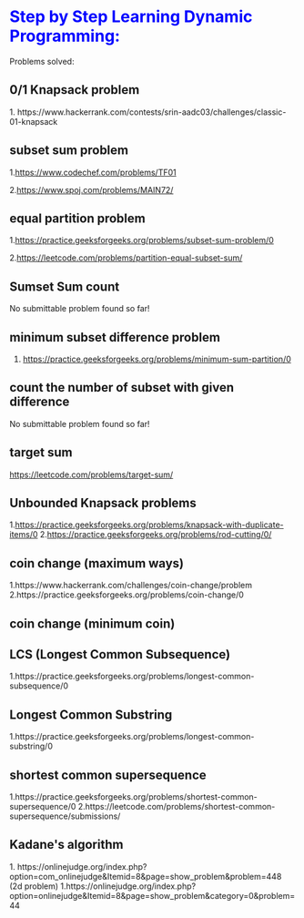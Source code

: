 <h1 style="color:blue">Step by Step Learning Dynamic Programming:</h1>

Problems solved:

<h2>0/1 Knapsack problem </h2>
1. https://www.hackerrank.com/contests/srin-aadc03/challenges/classic-01-knapsack

<h2>subset sum problem</h2> 

1.https://www.codechef.com/problems/TF01

2.https://www.spoj.com/problems/MAIN72/


<h2>equal partition problem </h2>

1.https://practice.geeksforgeeks.org/problems/subset-sum-problem/0

2.https://leetcode.com/problems/partition-equal-subset-sum/

<h2>Sumset Sum count </h2>

No submittable problem found so far!

<h2>minimum subset difference problem </h2>

1. https://practice.geeksforgeeks.org/problems/minimum-sum-partition/0


<h2>count the number of subset with given difference </h2>

No submittable problem found so far!

<h2>target sum</h2>

https://leetcode.com/problems/target-sum/

<h2>Unbounded Knapsack problems</h2>

1.https://practice.geeksforgeeks.org/problems/knapsack-with-duplicate-items/0
2.https://practice.geeksforgeeks.org/problems/rod-cutting/0/

<h2>coin change (maximum ways)</h2>
1.https://www.hackerrank.com/challenges/coin-change/problem
2.https://practice.geeksforgeeks.org/problems/coin-change/0

<h2>coin change (minimum coin)</h2>

<h2>LCS (Longest Common Subsequence)</h2>
1.https://practice.geeksforgeeks.org/problems/longest-common-subsequence/0

<h2>Longest Common Substring</h2>
1.https://practice.geeksforgeeks.org/problems/longest-common-substring/0

<h2>shortest common supersequence</h2>
1.https://practice.geeksforgeeks.org/problems/shortest-common-supersequence/0
2.https://leetcode.com/problems/shortest-common-supersequence/submissions/


<h2>Kadane's algorithm</h2>
1. https://onlinejudge.org/index.php?option=com_onlinejudge&Itemid=8&page=show_problem&problem=448
(2d problem)
1.https://onlinejudge.org/index.php?option=onlinejudge&Itemid=8&page=show_problem&category=0&problem=44
